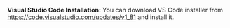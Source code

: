 **Visual Studio Code Installation:**
You can download VS Code installer from https://code.visualstudio.com/updates/v1_81 and install it.
